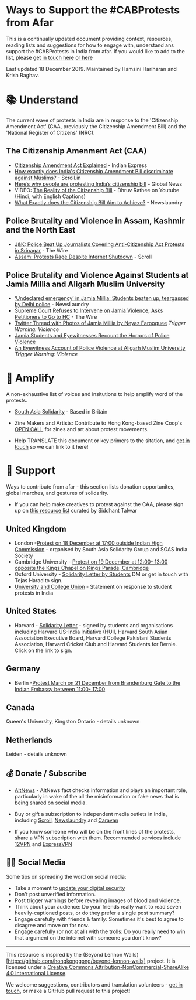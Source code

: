 # Ways to Support the #CABProtests from Afar
This is a continually updated document providing context, resources, reading lists and suggestions for how to engage with, understand ans support the #CABProtests in India from afar. If you would like to add to the list, please [get in touch here](mailto:krish.raghav@gmail.com) [or here](mailto:hamsini.h94@gmail.com)

Last updated 18 December 2019. Maintained by Hamsini Hariharan and Krish Raghav. 

# 📚 Understand 

The current wave of protests in India are in response to the 'Citizenship Amendment Act' (CAA, previously the Citizenship Amendment Bill) and the 'National Register of Citizens' (NRC).

## The Citizenship Amenment Act (CAA)
- [Citizenship Amendment Act Explained](https://indianexpress.com/article/explained/explained-how-to-be-a-citizen-of-india-earlier-now-6165960/) - Indian Express
- [How exactly does India's Citizenship Amendment Bill discriminate against Muslims?](https://scroll.in/article/944852/explainer-how-exactly-does-india-s-citizenship-amendment-bill-discriminate-against-muslims_) - Scroll.in 
- [Here’s why people are protesting India’s citizenship bill](https://globalnews.ca/news/6301241/india-protests-citizenship-bill-explainer/) - Global News
- VIDEO: [The Reality of the Citizenship Bill](https://www.youtube.com/watch?v=uS84V63IZUs&t=599s) - Dhruv Rathee on Youtube (Hindi, with English Captions)
- [What Exactly does the Citizenship Bill Aim to Achieve?](https://www.newslaundry.com/2019/12/10/explainer-what-exactly-does-the-citizenship-bill-aim-to-achieve) - Newslaundry 

## Police Brutality and Violence in Assam, Kashmir and the North East 
- [J&K: Police Beat Up Journalists Covering Anti-Citizenship Act Protests in Srinagar](https://thewire.in/rights/citizenship-act-protest-srinagar) - The Wire
- [Assam: Protests Rage Despite Internet Shutdown](https://scroll.in/article/947013/with-assams-social-media-blocked-television-plays-a-key-role-in-mobilising-protestors) - Scroll

## Police Brutality and Violence Against Students at Jamia Millia and Aligarh Muslim University
- [‘Undeclared emergency’ in Jamia Millia: Students beaten up, teargassed by Delhi police](https://www.newslaundry.com/2019/12/15/undeclared-emergency-in-jamia-millia-students-beaten-up-teargassed-by-delhi-police) - NewsLaundry 
- [Supreme Court Refuses to Intervene on Jamia Violence, Asks Petitioners to Go to HC](https://thewire.in/rights/supreme-court-refuses-to-intervene-on-jamia-violence-asks-petitioners-to-go-to-hc) - The Wire
- [Twitter Thread with Photos of Jamia Millia by Neyaz Farooquee](https://twitter.com/nafsmanzer/status/1206494192488181760) *Trigger Warning: Violence*
- [Jamia Students and Eyewitnesses Recount the Horrors of Police Violence](https://thewire.in/rights/watch-jamia-students-and-eyewitnesses-recount-the-horrors-of-police-violence)
- [An Eyewitness Account of Police Violence at Aligarh Muslim University](https://newslaundry.com/2019/12/16/stop-slapping-them-theyll-die-an-eyewitness-account-of-police-crackdown-on-amu-protest-against-citizenship-law) *Trigger Warning: Violence*

# 📣 Amplify

A non-exhaustive list of voices and insitutions to help amplify word of the protests.

- [South Asia Solidarity](https://twitter.com/SAsiaSolidarity) - Based in Britain 

- Zine Makers and Artists: Contribute to Hong Kong-based Zine Coop's [OPEN CALL](https://www.instagram.com/p/B6GWjbEgh50/?igshid=e8g6xnj19jvu) for zines and art about protest movements. 

- Help TRANSLATE this document or key primers to the sitation, and [get in touch](mailto:hamsini.h94@gmail.com) so we can link to it here!  


# 🙌 Support

Ways to contribute from afar - this section lists donation opportunites, global marches, and gestures of solidarity.

- If you can help make creatives to protest against the CAA, please sign up on [this resource list](https://docs.google.com/spreadsheets/d/1PFclLDIp8jfjRsrDrtln9YZmCHZzvJEpds5D-Z4ATa4/edit#gid=1995505772) curated by Siddhant Talwar

## United Kingdom
- London -[Protest on 18 December at 17;00 outside Indian High Commission](https://www.facebook.com/events/2615341235186966/permalink/2615422625178827/) - organised by South Asia Solidarity Group and SOAS India Society
- Cambridge University - [Protest on 19 December at 12:00- 13:00 opposite the Kings Chapel on Kings Parade, Cambridge](https://www.facebook.com/events/2615341235186966/)  
- Oxford University - [Solidarity Letter by Students](https://twitter.com/h_tejas/status/1206855838608039936) DM or get in touch with Tejas Harad to sign. 
- [University and College Union](https://www.ucu.org.uk/article/10504/UCU-statement-on-response-to-student-protests-in-India) - Statement on response to student protests in India


## United States

- Harvard - [Solidarity Letter](https://docs.google.com/document/d/1RA6I0MAPZgD57aMvwL_JXKIGRpq8yIMjTtaRWF7QVF0/edit?fbclid=IwAR2BlJiiKP_SCJKcAMJFXWF2QuEaPYKVqpjf9hlaKo4Ehs66py461vTMdU8) - signed by students and organisations including Harvard US-India Initiative (HUII, Harvard South Asian Association Executive Board, Harvard College Pakistani Students Association, Harvard Cricket Club and Harvard Students for Bernie. Click on the link to sign. 

## Germany
- Berlin -[Protest March on 21 December from Brandenburg Gate to the Indian Embassy between 11:00- 17:00](https://twitter.com/UroosaAlam1/status/1206936410869112833) 

## Canada
Queen's University, Kingston Ontario - details unknown

## Netherlands

Leiden - details unknown


## 💰 Donate / Subscribe

- [AltNews](https://www.altnews.in/donate/) - AltNews fact checks information and plays an important role, particularly in wake of the all the misinformation or fake news that is being shared on social media. 

- Buy or gift a subscription to independent media outlets in India, including [Scroll](https://scroll.in/subscribe), [Newslaundry](https://newslaundry.com/subscription) and [Caravan](https://caravanmagazine.in/subscribe)

- If you know someone who will be on the front lines of the protests, share a VPN subscription with them. Recommended services include [12VPN](https://12vpn.net/) and [ExpressVPN](https://www.expressvpn.com/) 

## 🤳🏼 Social Media 

Some tips on spreading the word on social media:

- Take a moment to [update your digital security](https://github.com/hongkonggong/tldr-digital-security) 
- Don't post unverified information.
- Post trigger warnings before revealing images of blood and violence.
- Think about your audience: Do your friends really want to read seven heavily-captioned posts, or do they prefer a single post summary?
- Engage carefully with friends & family: Sometimes it's best to agree to disagree and move on for now.
- Engage carefully (or not at all) with the trolls: Do you really need to win that argument on the internet with someone you don't know?

-----

This resource is inspired by the (Beyond Lennon Walls)[https://github.com/hongkonggong/beyond-lennon-walls] project. 
It is licensed under a [Creative Commons Attribution-NonCommercial-ShareAlike 4.0 International License](http://creativecommons.org/licenses/by-nc-sa/4.0/).

We welcome suggestions, contributors and translation volunteers - [get in touch](mailto:hamsini.h94@gmail.com), or make a GitHub pull request to this project! 
